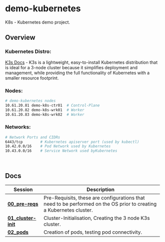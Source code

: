 # demo-kubernetes
K8s - Kubernetes demo project.

## Overview
### Kubernetes Distro:<br/>
[K3s Docs](https://docs.k3s.io/) - K3s is a lightweight, easy-to-install Kubernetes distribution that is ideal for a 3-node cluster because it simplifies deployment and management, while providing the full functionality of Kubernetes with a smaller resource footprint.

### Nodes:
```bash
# demo-kubernetes nodes
10.61.20.81 demo-k8s-ctr01  # Control-Plane
10.61.20.82 demo-k8s-wrk01  # Worker
10.61.20.83 demo-k8s-wrk02  # Worker
```
### Networks:
```bash
# Network Ports and CIDRs
6443/tcp        # Kubernetes apiserver port (used by kubectl)
10.42.0.0/16    # Pod Network used by Kubernetes
10.43.0.0/16    # Service Network used byKubernetes
```
<br/>

## Docs
| Session | Description |
| --- | --- |
| __[00_pre-reqs](/kuberenetes/docs/00_prereqs.md)__ | Pre-Requisits, these are configurations that need to be performed on the OS prior to creating a Kubernetes cluster. |
| __[01_cluster-init](/kuberenetes/docs/00_prereqs.md)__ | Cluster-Initialisation, Creating the 3 node K3s cluster. |
| __[02_pods](/kuberenetes/docs/00_prereqs.md)__ | Creation of pods, testing pod connectivity. |
